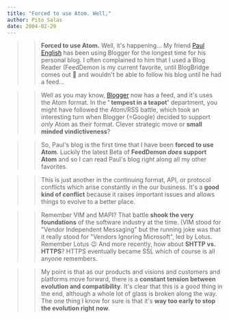 ```yaml
---
title: "Forced to use Atom. Well,"
author: Pito Salas
date: 2004-02-29
---
```



>>

>> **Forced to use Atom.** Well, it's happening… My friend [Paul
English](<http://www.paulenglish.com/>) has been using Blogger for the longest
time for his personal blog. I often complained to him that I used a Blog
Reader (FeedDemon is my current favorite, until BlogBridge comes out 🙂 and
wouldn't be able to follow his blog until he had a feed…

>>

>>  
>
>>

>> Well as you may know, [Blogger](<http://www.blogger.com/>) now has a feed,
and it's uses the Atom format. In the **' tempest in a teapot'** department,
you might have followed the Atom/RSS battle, which took an interesting turn
when Blogger (=Google) decided to support _only_ Atom as their format. Clever
strategic move or **small minded vindictiveness**?

>>

>>  
>
>>

>> So, Paul's blog is the first time that I have been **forced to use Atom**.
Luckily the latest Beta of **FeedDemon _does_ support Atom** and so I can read
Paul's blog right along all my other favorites.

>>

>>  
>
>>

>> This is just another in the continuing format, API, or protocol conflicts
which arise constantly in the our business. It's a **good kind of conflict**
because it raises important issues and allows things to evolve to a better
place.

>>

>>  
>
>>

>> Remember VIM and MAPI? That battle **shook the very foundations** of the
software industry at the time. (VIM stood for "Vendor Independent Messaging"
but the running joke was that it really stood for "Vendors Ignoring
Microsoft", led by Lotus. Remember Lotus 😉 And more recently, how about
**SHTTP vs. HTTPS**? HTTPS eventually became SSL which of course is all anyone
remembers.

>>

>>  
>
>>

>> My point is that as our products and visions and customers and platforms
move forward, there is a **constant tension between evolution and
compatibility**. It's clear that this is a good thing in the end, although a
whole lot of glass is broken along the way. The one thing I know for sure is
that it's **way too early to stop the evolution right now**.


